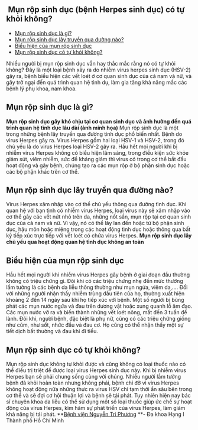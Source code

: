 ## ️ Mụn rộp sinh dục (bệnh Herpes sinh dục) có tự khỏi không?

  * [Mụn rộp sinh dục là gì?](https://bvnguyentriphuong.com.vn/benh-truyen-nhiem/mun-rop-sinh-duc-benh-herpes-sinh-duc-co-tu-khoi-khong#mn-rp-sinh-dc-l-g)
  * [Mụn rộp sinh dục lây truyền qua đường nào?](https://bvnguyentriphuong.com.vn/benh-truyen-nhiem/mun-rop-sinh-duc-benh-herpes-sinh-duc-co-tu-khoi-khong#mn-rp-sinh-dc-ly-truyn-qua-ng-no)
  * [Biểu hiện của mụn rộp sinh dục](https://bvnguyentriphuong.com.vn/benh-truyen-nhiem/mun-rop-sinh-duc-benh-herpes-sinh-duc-co-tu-khoi-khong#biu-hin-ca-mn-rp-sinh-dc)
  * [Mụn rộp sinh dục có tự khỏi không?](https://bvnguyentriphuong.com.vn/benh-truyen-nhiem/mun-rop-sinh-duc-benh-herpes-sinh-duc-co-tu-khoi-khong#mn-rp-sinh-dc-c-t-khi-khng)


Nhiều người bị mụn rộp sinh dục vẫn hay thắc mắc rằng nó có tự khỏi không? Đây là một loại bệnh xảy ra do nhiễm virus herpes sinh dục (HSV-2) gây ra, bệnh biểu hiện các vết loét ở cơ quan sinh dục của cả nam và nữ, và gây trở ngại đến quá trình quan hệ tình dụ, làm gia tăng khả năng mắc các bệnh lý phụ khoa, nam khoa.
## **Mụn rộp sinh dục là gì?**
**Mụn rộp sinh dục gây khó chịu tại cơ quan sinh dục và ảnh hưởng đến quá trình quan hệ tình dục lâu dài (ảnh minh họa)**
Mụn rộp sinh dục là một trong những bệnh lây truyền qua đường tình dục phổ biến nhất. Bệnh do virus Herpes gây ra. Virus Herpes gồm hai loại HSV-1 và HSV-2, trong đó chủ yếu là do virus Herpes loại HSV-2 gây ra.
Hầu hết mọi người khi bị nhiễm virus Herpes không có biểu hiện lâm sàng, trong điều kiện sức khỏe giảm sút, viêm nhiễm, sức đề kháng giảm thì virus có trong cơ thể bắt đầu hoạt động và gây bệnh, chúng tạo ra các mụn rộp ở bộ phận sinh dục hoặc các bộ phận khác trên cơ thể.
## **Mụn rộp sinh dục lây truyền qua đường nào?**
Virus Herpes xâm nhập vào cơ thể chủ yếu thông qua đường tình dục. Khi quan hệ với bạn tình có nhiễm virus Herpes, loại virus này sẽ xâm nhập vào cơ thể gây các vết nứt nhỏ trên da, những nốt sần, mụn rộp tại cơ quan sinh dục của cả nam và nữ. Vì vậy, nó có thể lây lan đến hoặc từ bộ phận sinh dục, hậu môn hoặc miệng trong các hoạt động tình dục hoặc thông qua bất kỳ tiếp xúc trực tiếp với vết loét có chứa virus Herpes.
**Mụn rộp sinh dục lây chủ yếu qua hoạt động quan hệ tình dục không an toàn**
## **Biểu hiện của mụn rộp sinh dục**
Hầu hết mọi người khi nhiễm virus Herpes gây bệnh ở giai đoạn đầu thường không có triệu chứng gì. Đôi khi có các triệu chứng nhẹ đến mức thường lầm tưởng là các bệnh da liễu thông thường như mụn ngứa, viêm da,…. Đối với những người nhận thấy nhiễm trùng đầu tiên của họ, thường xuất hiện khoảng 2 đến 14 ngày sau khi họ tiếp xúc với bệnh.
Một số người bị bùng phát các mụn nước ngứa và đau trên dương vật hoặc xung quanh lỗ âm đạo. Các mụn nước vỡ ra và biến thành những vết loét nông, mất đến 3 tuần để lành. Đôi khi, người bệnh, đặc biệt là phụ nữ, cũng có các triệu chứng giống như cúm, như sốt, nhức đầu và đau cơ. Họ cũng có thể nhận thấy một sự tiết dịch bất thường và đau khi đi tiểu.
## **Mụn rộp sinh dục có tự khỏi không?**
Mụn rộp sinh dục không tự khỏi được và cũng không có loại thuốc nào có thể điều trị triệt để được loại virus Herpes sinh dục này. Khi bị nhiễm virus Herpes bạn sẽ phải chung sống cùng với chúng. Nhiều người lầm tưởng bệnh đã khỏi hoàn toàn nhưng không phải, bệnh chỉ đỡ vì virus Herpes không hoạt động nữa những thực ra virus HSV chỉ tạm thời ẩn sâu bên trong cơ thể và sẽ đợi cơ hội thuận lợi và bệnh sẽ tái phát.
Tuy nhiên hiện nay bác sĩ chuyên khoa da liễu có thể sử dụng mốt số loại thuốc giúp ức chế sự hoạt động của virus Herpes, kìm hãm sự phát triển của virus Herpes, làm giảm khả năng bị tái phát.
**[Bệnh viện Nguyễn Tri Phương](https://bvnguyentriphuong.com.vn/) **- Đa khoa Hạng I Thành phố Hồ Chí Minh
